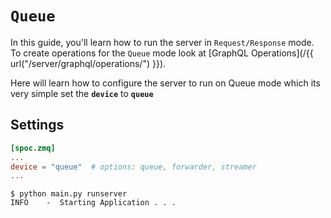 # `Queue`

In this guide, you'll learn how to run the server in `Request/Response` mode. To create operations for the `Queue` mode look at [GraphQL Operations](/{{ url("/server/graphql/operations/") }}).

Here will learn how to configure the server to run on Queue mode which its very simple set the **`device`** to **`queue`**

## Settings

```toml title="config/spoc.toml"
[spoc.zmq]
...
device = "queue"  # options: queue, forwarder, streamer
...
```

<!-- termynal -->

```
$ python main.py runserver
INFO    -  Starting Application . . .
```

